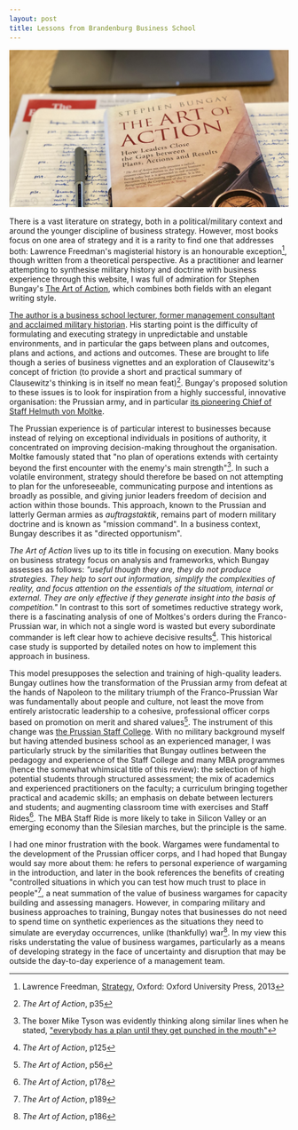 ```yaml
---
layout: post
title: Lessons from Brandenburg Business School
---
```


![The Art of Action](/images/artaction.jpg)

There is a vast literature on strategy, both in a political/military context and around the younger discipline of business strategy. However, most books focus on one area of strategy and it is a rarity to find one that addresses both: Lawrence Freedman's magisterial history is an honourable exception[^1], though written from a theoretical perspective. As a practitioner and learner attempting to synthesise military history and doctrine with business experience through this website, I was full of admiration for Stephen Bungay's [The Art of Action](https://amzn.to/2RsGpsG), which combines both fields with an elegant writing style.   

[The author is a business school lecturer, former management consultant and acclaimed military historian](https://www.stephenbungay.com). His starting point is the difficulty of formulating and executing strategy in unpredictable and unstable environments, and in particular the gaps between plans and outcomes, plans and actions, and actions and outcomes. These are brought to life though a series of business vignettes and an exploration of Clausewitz's concept of friction (to provide a short and practical summary of Clausewitz's thinking is in itself no mean feat)[^2]. Bungay's proposed solution to these issues is to look for inspiration from a highly successful, innovative organisation: the Prussian army, and in particular [its pioneering Chief of Staff Helmuth von Moltke](https://en.wikipedia.org/wiki/Helmuth_von_Moltke_the_Elder).

The Prussian experience is of particular interest to businesses because instead of relying on exceptional individuals in positions of authority, it concentrated on improving decision-making throughout the organisation. Moltke famously stated that "no plan of operations extends with certainty beyond the first encounter with the enemy's main strength"[^3]. In such a volatile environment, strategy should therefore be based on not attempting to plan for the unforeseeable, communicating purpose and intentions as broadly as possible, and giving junior leaders freedom of decision and action within those bounds. This approach, known to the Prussian and latterly German armies as *auftragstaktik*, remains part of modern military doctrine and is known as "mission command". In a business context, Bungay describes it as "directed opportunism". 

*The Art of Action* lives up to its title in focusing on execution. Many books on business strategy focus on analysis and frameworks, which Bungay assesses as follows: *"useful though they are, they do not produce strategies. They help to sort out information, simplify the complexities of reality, and focus attention on the essentials of the situatiom, internal or external. They are only effective if they generate insight into the basis of competition."* In contrast to this sort of sometimes reductive strategy work, there is a fascinating analysis of one of Moltkes's orders during the Franco-Prussian war, in which not a single word is wasted but every subordinate commander is left clear how to achieve decisive results[^4]. This historical case study is supported by detailed notes on how to implement this approach in business. 

This model presupposes the selection and training of high-quality leaders. Bungay outlines how the transformation of the Prussian army from defeat at the hands of Napoleon to the military triumph of the Franco-Prussian War was fundamentally about people and culture, not least the move from entirely aristocratic leadership to a cohesive, professional officer corps based on promotion on merit and shared values[^5]. The instrument of this change was [the Prussian Staff College](https://en.wikipedia.org/wiki/Prussian_Staff_College). With no military background myself but having attended business school as an experienced manager, I was particularly struck by the similarities that Bungay outlines between the pedagogy and experience of the Staff College and many MBA programmes (hence the somewhat whimsical title of this review): the selection of high potential students through structured assessment; the mix of academics and experienced practitioners on the faculty; a curriculum bringing together practical and academic skills; an emphasis on debate between lecturers and students; and augmenting classroom time with exercises and Staff Rides[^6]. The MBA Staff Ride is more likely to take in Silicon Valley or an emerging economy than the Silesian marches, but the principle is the same.  

I had one minor frustration with the book. Wargames were fundamental to the development of the Prussian officer corps, and I had hoped that Bungay would say more about them: he refers to personal experience of wargaming in the introduction, and later in the book references the benefits of creating "controlled situations in which you can test how much trust to place in people"[^7], a neat summation of the value of business wargames for capacity building and assessing managers. However, in comparing military and business approaches to training, Bungay notes that businesses do not need to spend time on synthetic experiences as the situations they need to simulate are everyday occurrences, unlike (thankfully) war[^8]. In my view this risks understating the value of business wargames, particularly as a means of developing strategy in the face of uncertainty and disruption that may be outside the day-to-day experience of a management team.   

[^1]: Lawrence Freedman, [Strategy](https://amzn.to/2C4quKL), Oxford: Oxford University Press, 2013
[^2]: *The Art of Action*, p35
[^3]: The boxer Mike Tyson was evidently thinking along similar lines when he stated, ["everybody has a plan until they get punched in the mouth"](https://www.urbandictionary.com/define.php?term=Everybody%20has%20a%20plan%20until%20they%20get%20punched%20in%20the%20mouth)
[^4]: *The Art of Action*, p125
[^5]: *The Art of Action*, p56
[^6]: *The Art of Action*, p178
[^7]: *The Art of Action*, p189
[^8]: *The Art of Action*, p186
 
